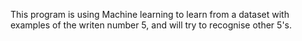 This program is using Machine learning to learn from a dataset with examples of the writen number 5, and will try to recognise other 5's.

